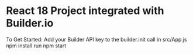 # React 18 Project integrated with Builder.io


To Get Started:
Add your Builder API key to the builder.init call in src/App.js
npm install
run npm start